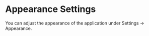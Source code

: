 # Appearance Settings

You can adjust the appearance of the application under Settings → Appearance.

